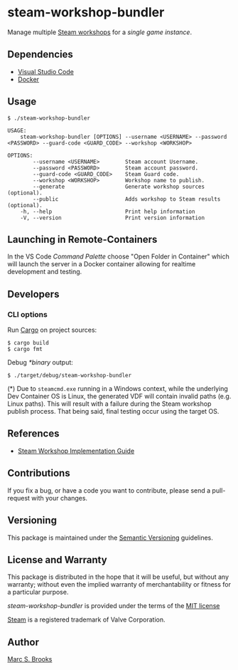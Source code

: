 # steam-workshop-bundler

Manage multiple [Steam workshops](https://steamcommunity.com/workshop) for a _single game instance_.

## Dependencies

- [Visual Studio Code](https://code.visualstudio.com/download)
- [Docker](https://docs.docker.com/get-docker)

## Usage

    $ ./steam-workshop-bundler

    USAGE:
        steam-workshop-bundler [OPTIONS] --username <USERNAME> --password <PASSWORD> --guard-code <GUARD_CODE> --workshop <WORKSHOP>

    OPTIONS:
            --username <USERNAME>        Steam account Username.
            --password <PASSWORD>        Steam account password.
            --guard-code <GUARD_CODE>    Steam Guard code.
            --workshop <WORKSHOP>        Workshop name to publish.
            --generate                   Generate workshop sources (optional).
            --public                     Adds workshop to Steam results (optional).
        -h, --help                       Print help information
        -V, --version                    Print version information

## Launching in Remote-Containers

In the VS Code _Command Palette_ choose "Open Folder in Container" which will launch the server in a Docker container allowing for realtime development and testing.

## Developers

### CLI options

Run [Cargo](https://doc.rust-lang.org/stable/cargo/commands) on project sources:

    $ cargo build
    $ cargo fmt

Debug _*binary_ output:

    $ ./target/debug/steam-workshop-bundler

(*) Due to `steamcmd.exe` running in a Windows context, while the underlying Dev Container OS is Linux, the generated VDF will contain invalid paths (e.g. Linux paths).  This will result with a failure during the Steam workshop publish process.  That being said, final testing occur using the target OS.

## References

- [Steam Workshop Implementation Guide](https://partner.steamgames.com/doc/features/workshop/implementation)

## Contributions

If you fix a bug, or have a code you want to contribute, please send a pull-request with your changes.

## Versioning

This package is maintained under the [Semantic Versioning](https://semver.org) guidelines.

## License and Warranty

This package is distributed in the hope that it will be useful, but without any warranty; without even the implied warranty of merchantability or fitness for a particular purpose.

_steam-workshop-bundler_ is provided under the terms of the [MIT license](http://www.opensource.org/licenses/mit-license.php)

[Steam](https://store.steampowered.com) is a registered trademark of Valve Corporation.

## Author

[Marc S. Brooks](https://github.com/nuxy)
